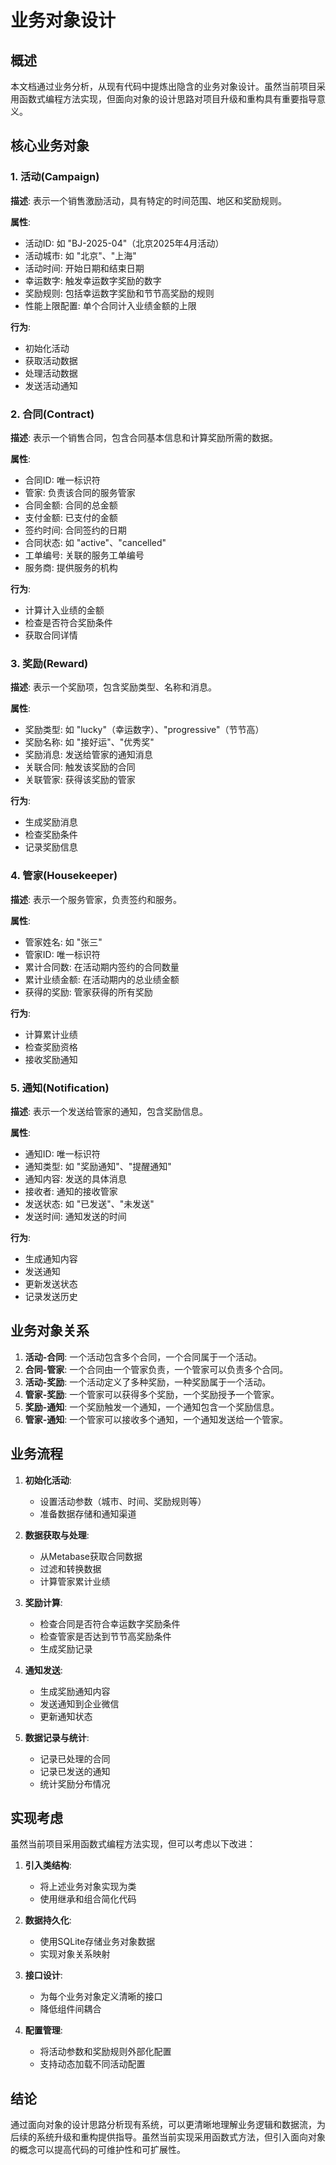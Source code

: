 # 业务对象设计

## 概述

本文档通过业务分析，从现有代码中提炼出隐含的业务对象设计。虽然当前项目采用函数式编程方法实现，但面向对象的设计思路对项目升级和重构具有重要指导意义。

## 核心业务对象

### 1. 活动(Campaign)

**描述**: 表示一个销售激励活动，具有特定的时间范围、地区和奖励规则。

**属性**:
- 活动ID: 如 "BJ-2025-04"（北京2025年4月活动）
- 活动城市: 如 "北京"、"上海"
- 活动时间: 开始日期和结束日期
- 幸运数字: 触发幸运数字奖励的数字
- 奖励规则: 包括幸运数字奖励和节节高奖励的规则
- 性能上限配置: 单个合同计入业绩金额的上限

**行为**:
- 初始化活动
- 获取活动数据
- 处理活动数据
- 发送活动通知

### 2. 合同(Contract)

**描述**: 表示一个销售合同，包含合同基本信息和计算奖励所需的数据。

**属性**:
- 合同ID: 唯一标识符
- 管家: 负责该合同的服务管家
- 合同金额: 合同的总金额
- 支付金额: 已支付的金额
- 签约时间: 合同签约的日期
- 合同状态: 如 "active"、"cancelled"
- 工单编号: 关联的服务工单编号
- 服务商: 提供服务的机构

**行为**:
- 计算计入业绩的金额
- 检查是否符合奖励条件
- 获取合同详情

### 3. 奖励(Reward)

**描述**: 表示一个奖励项，包含奖励类型、名称和消息。

**属性**:
- 奖励类型: 如 "lucky"（幸运数字）、"progressive"（节节高）
- 奖励名称: 如 "接好运"、"优秀奖"
- 奖励消息: 发送给管家的通知消息
- 关联合同: 触发该奖励的合同
- 关联管家: 获得该奖励的管家

**行为**:
- 生成奖励消息
- 检查奖励条件
- 记录奖励信息

### 4. 管家(Housekeeper)

**描述**: 表示一个服务管家，负责签约和服务。

**属性**:
- 管家姓名: 如 "张三"
- 管家ID: 唯一标识符
- 累计合同数: 在活动期内签约的合同数量
- 累计业绩金额: 在活动期内的总业绩金额
- 获得的奖励: 管家获得的所有奖励

**行为**:
- 计算累计业绩
- 检查奖励资格
- 接收奖励通知

### 5. 通知(Notification)

**描述**: 表示一个发送给管家的通知，包含奖励信息。

**属性**:
- 通知ID: 唯一标识符
- 通知类型: 如 "奖励通知"、"提醒通知"
- 通知内容: 发送的具体消息
- 接收者: 通知的接收管家
- 发送状态: 如 "已发送"、"未发送"
- 发送时间: 通知发送的时间

**行为**:
- 生成通知内容
- 发送通知
- 更新发送状态
- 记录发送历史

## 业务对象关系

1. **活动-合同**: 一个活动包含多个合同，一个合同属于一个活动。
2. **合同-管家**: 一个合同由一个管家负责，一个管家可以负责多个合同。
3. **活动-奖励**: 一个活动定义了多种奖励，一种奖励属于一个活动。
4. **管家-奖励**: 一个管家可以获得多个奖励，一个奖励授予一个管家。
5. **奖励-通知**: 一个奖励触发一个通知，一个通知包含一个奖励信息。
6. **管家-通知**: 一个管家可以接收多个通知，一个通知发送给一个管家。

## 业务流程

1. **初始化活动**:
   - 设置活动参数（城市、时间、奖励规则等）
   - 准备数据存储和通知渠道

2. **数据获取与处理**:
   - 从Metabase获取合同数据
   - 过滤和转换数据
   - 计算管家累计业绩

3. **奖励计算**:
   - 检查合同是否符合幸运数字奖励条件
   - 检查管家是否达到节节高奖励条件
   - 生成奖励记录

4. **通知发送**:
   - 生成奖励通知内容
   - 发送通知到企业微信
   - 更新通知状态

5. **数据记录与统计**:
   - 记录已处理的合同
   - 记录已发送的通知
   - 统计奖励分布情况

## 实现考虑

虽然当前项目采用函数式编程方法实现，但可以考虑以下改进：

1. **引入类结构**:
   - 将上述业务对象实现为类
   - 使用继承和组合简化代码

2. **数据持久化**:
   - 使用SQLite存储业务对象数据
   - 实现对象关系映射

3. **接口设计**:
   - 为每个业务对象定义清晰的接口
   - 降低组件间耦合

4. **配置管理**:
   - 将活动参数和奖励规则外部化配置
   - 支持动态加载不同活动配置

## 结论

通过面向对象的设计思路分析现有系统，可以更清晰地理解业务逻辑和数据流，为后续的系统升级和重构提供指导。虽然当前实现采用函数式方法，但引入面向对象的概念可以提高代码的可维护性和可扩展性。
